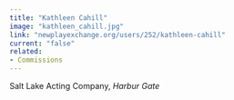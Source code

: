 ```yaml
---
title: "Kathleen Cahill"
image: "kathleen_cahill.jpg"
link: "newplayexchange.org/users/252/kathleen-cahill"
current: "false"
related:
- Commissions
---
```


Salt Lake Acting Company, *Harbur Gate*

